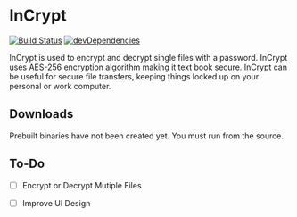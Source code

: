 # InCrypt
[![Build Status](https://travis-ci.org/roshanlam/InCrypt.svg?branch=master)](https://travis-ci.org/roshanlam/InCrypt)
[![devDependencies](https://david-dm.org/roshanlam/InCrypt.svg)](https://david-dm.org/roshanlam/InCrypt.svg)


InCrypt is used to encrypt and decrypt single files with a password. InCrypt uses AES-256 encryption algorithm making it text book secure. InCrypt can be useful for secure file transfers, keeping things locked up on your personal or work computer.

## Downloads
Prebuilt binaries have not been created yet. You must run from the source.

## To-Do
- [ ] Encrypt or Decrypt Mutiple Files

- [ ] Improve UI Design
